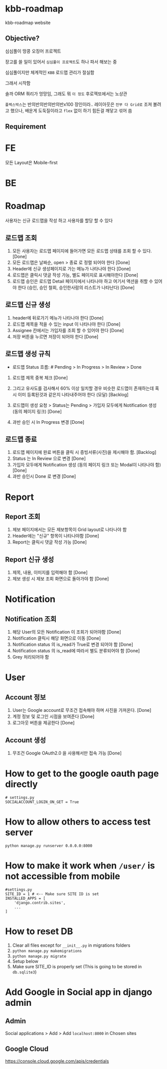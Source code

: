 # kbb-roadmap
kbb-roadmap website

## Objective?
심심풀이 땅콩 오징어 프로젝트

장고를 쓸 일이 있어서 `심심풀이 프로젝트`도 하나 파서 해보는 중

심심풀이지만 체계적인 `KBB` 로드맵 관리가 절실함

그래서 시작함

솔까 ORM 쿼리가 엉망임, 그래도 뭐 `이 정도` 후로젝또에서는 노상관

`플렉스박스`는 반의반의반의반의반x100 장인이라.. 레이아웃은 `전부 다 Grid로` 조져 볼려고 했으나, 배운게 도둑질이라고 `flex` 없이 하기 힘든걸 깨닿고 섞어 씀

## Requirement

# FE
모든 Layout은 Mobile-first


# BE

# Roadmap

사용자는 신규 로드맵을 작성 하고 사용자를 할당 할 수 있다

## 로드맵 조회
1. 모든 사용자는 로드맵 페이지에 들어가면 모든 로드맵 상태를 조회 할 수 있다. [Done]
2. 모든 로드맵은 날짜순, open > 종료 로 정렬 되어야 한다 [Done]
3. Header에 신규 생성페이지로 가는 메뉴가 나타나야 한다 [Done]
4. 로드맵은 클릭시 댓글 작성 가능, 별도 페이지로 표시해야한다 [Done]
5. 로드맵 승인은 로드맵 Detail 페이지에서 나타나야 하고 여기서 액션을 취할 수 있어야 한다 (승인, 승인 철회, 승인한사람의 리스트가 나타난다) [Done]

## 로드맵 신규 생성
1. header에 뒤로가기 메뉴가 나타나야 한다 [Done]
2. 로드맵 제목을 적을 수 있는 input 이 나타나야 한다 [Done]
3. Assignee 칸에서는 가입자를 조회 할 수 있어야 한다 [Done]
4. 저장 버튼을 누르면 저장이 되어야 한다 [Done]


## 로드맵 생성 규칙
* 로드맵 Status 흐름: # Pending > In Progress > In Review > Done

1. 로드맵 제목 중복 체크 [Done]
2. 그리고 유사도를 검사해서 60% 이상 일치할 경우 비슷한 로드맵이 존재하는데 혹시 이미 등록된것과 같은지 나타내주어야 한다 (모달) [Backlog]

2. 로드맵이 생성 요청 > Status는 Pending > 가입자 모두에게 Notification 생성 (동의 페이지 링크) [Done] 
3. 과반 승인 시 In Progress 변경 [Done]

## 로드맵 종료
1. 로드맵 페이지에 완료 버튼을 클릭 시 증빙서류(사진)을 제시해야 함. [Backlog]
2. Status 는 In Review 으로 변경 [Done]
3. 가입자 모두에게 Notification 생성 (동의 페이지 링크 또는 Modal이 나타나야 함)  [Done]
4. 과반 승인시 Done 로 변경 [Done]



# Report

## Report 조회
1. 제보 페이지에서는 모든 제보항목이 Grid layout로 나타나야 함
2. Header에는 "신규" 항목이 나타나야함 [Done]
3. Report는 클릭시 댓글 작성 가능 [Done]

## Report 신규 생성
1. 제목, 내용, 이미지를 입력해야 함 [Done]
2. 제보 생성 시 제보 조회 화면으로 돌아가야 함 [Done]


# Notification

## Notification 조회

1. 해당 User의 모든 Notification 이 조회가 되어야함 [Done]
2. Notification 클릭시 해당 화면으로 이동 [Done]
3. Notification status 의 is_read가 True로 변경 되어야 함 [Done]
4. Notification status 의 is_read에 따라서 별도 분류되어야 함 [Done]
5. Grey 처리되어야 함 



# User

## Account 정보
1. User는 Google account로 무조건 접속해야 하며 사진을 가져온다. [Done]
2. 계정 정보 및 로그인 시점을 보여준다 [Done]
3. 로그아웃 버튼을 제공한다 [Done]

## Account 생성
1. 무조건 Google OAuth2.0 을 사용해서만 접속 가능 [Done]




# How to get to the google oauth page directly
```
# settings.py
SOCIALACCOUNT_LOGIN_ON_GET = True
```

# How to allow others to access test server

```
python manage.py runserver 0.0.0.0:8000
```


# How to make it work when `/user/` is not accessible from mobile
```
#settings.py
SITE_ID = 1 # <-- Make sure SITE ID is set
INSTALLED_APPS = [
    'django.contrib.sites',
    ...
]
```

# How to reset DB

1. Clear all files except for `__init__.py` in migrations folders
2. `python manage.py makemigrations`
3. `python manage.py migrate`
4. Setup below
5. Make sure SITE_ID is properly set (This is going to be stored in `db.sqlite3`)

# Add Google in Social app in django admin

## Admin
Social applications > Add > 
Add `localhost:8000` in Chosen sites


## Google Cloud
https://console.cloud.google.com/apis/credentials